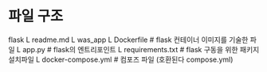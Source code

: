 # 파일 구조
flask
L readme.md
L was_app
    L Dockerfile            # flask 컨테이너 이미지를 기술한 파일
    L app.py                # flask의 엔트리포인트
    L requirements.txt      # flask 구동을 위한 패키지 설치파일
L docker-compose.yml        # 컴포즈 파일 (호환된다 compose.yml)